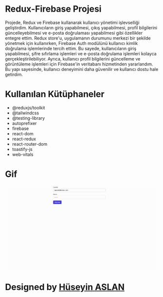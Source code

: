 # Redux-Firebase Projesi
Projede, Redux ve Firebase kullanarak kullanıcı yönetimi işlevselliği geliştirdim. Kullanıcıların giriş yapabilmesi, çıkış yapabilmesi, profil bilgilerini güncelleyebilmesi ve e-posta doğrulaması yapabilmesi gibi özellikler entegre ettim. Redux store'u, uygulamanın durumunu merkezi bir şekilde yönetmek için kullanırken, Firebase Auth modülünü kullanıcı kimlik doğrulama işlemlerinde tercih ettim. Bu sayede, kullanıcıların giriş yapabilmesi, şifre sıfırlama işlemleri ve e-posta doğrulama işlemleri kolayca gerçekleştirilebiliyor. Ayrıca, kullanıcı profil bilgilerini güncelleme ve görüntüleme işlemleri için Firebase'in veritabanı hizmetinden yararlandım. Bu yapı sayesinde, kullanıcı deneyimini daha güvenilir ve kullanıcı dostu hale getirdim.


# Kullanılan Kütüphaneler
- @reduxjs/toolkit
- @tailwindcss
- @testing-library
- autoprefixer
- firebase
- react-dom
- react-redux
- react-router-dom
- toastify-js
- web-vitals

# Gif

<img src="./public/Zight Recording 2024-08-01 at 10.13.04 AM.gif"/>

#  Designed by <a href="https://www.linkedin.com/in/h%C3%BCseyin-aslan-128519203/" target="_blank">Hüseyin ASLAN</a> 

